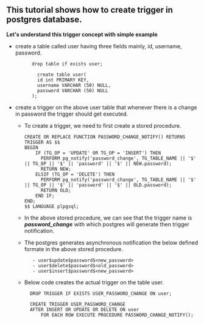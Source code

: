 ## This tutorial shows how to create trigger in postgres database.

**Let's understand this trigger concept with simple example**

- create a table called user having three fields mainly, id, username, password.

            
            drop table if exists user;

              create table user(
              id int PRIMARY KEY,
              username VARCHAR (50) NULL,
              password VARCHAR (50) NULL
            );

- create a trigger on the above user table that whenever there is a change in password the trigger should get executed.
  - To create a trigger, we need to first create a stored procedure.
  
        CREATE OR REPLACE FUNCTION PASSWORD_CHANGE_NOTIFY() RETURNS TRIGGER AS $$
        BEGIN
            IF (TG_OP = 'UPDATE' OR TG_OP = 'INSERT') THEN		
              PERFORM pg_notify('password_change', TG_TABLE_NAME || '$' || TG_OP || '$' || 'password' || '$' || NEW.password);
              RETURN NEW;
            ELSIF (TG_OP = 'DELETE') THEN
              PERFORM pg_notify('password_change', TG_TABLE_NAME || '$' || TG_OP || '$' || 'password' || '$' || OLD.password);
              RETURN OLD;
            END IF;
        END;
        $$ LANGUAGE plpgsql;

  - In the above stored procedure, we can see that the trigger name is **_password_change_** with which postgres will generate then trigger notification.
  - The postgres generates asynchronous notification the below defined formate in the above stored procedure.
           
           - user$update$password$<new_password>
           - user$delete$password$<old_password>
           - user$insert$password$<new_password>
  
  - Below code creates the actual trigger on the table user.
  
          DROP TRIGGER IF EXISTS USER_PASSWORD_CHANGE ON user;
          
          CREATE TRIGGER USER_PASSWORD_CHANGE
          AFTER INSERT OR UPDATE OR DELETE ON user
              FOR EACH ROW EXECUTE PROCEDURE PASSWORD_CHANGE_NOTIFY();
  
